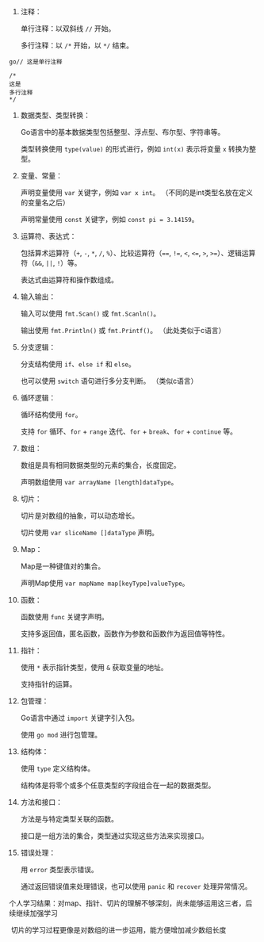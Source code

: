 1. 注释：

   单行注释：以双斜线 `//` 开始。

   多行注释：以 `/*` 开始，以 `*/` 结束。

```
go// 这是单行注释

/*
这是
多行注释
*/
```

1. 数据类型、类型转换：

   Go语言中的基本数据类型包括整型、浮点型、布尔型、字符串等。

   类型转换使用 `type(value)` 的形式进行，例如 `int(x)` 表示将变量 `x` 转换为整型。 

2. 变量、常量：

   声明变量使用 `var` 关键字，例如 `var x int`。   （不同的是int类型名放在定义的变量名之后）

   声明常量使用 `const` 关键字，例如 `const pi = 3.14159`。

3. 运算符、表达式：

   包括算术运算符（`+`, `-`, `*`, `/`, `%`）、比较运算符（`==`, `!=`, `<`, `<=`, `>`, `>=`）、逻辑运算符（`&&`, `||`, `!`）等。

   表达式由运算符和操作数组成。

4. 输入输出：

   输入可以使用 `fmt.Scan()` 或 `fmt.Scanln()`。

   输出使用 `fmt.Println()` 或 `fmt.Printf()`。   （此处类似于c语言）

5. 分支逻辑：

   分支结构使用 `if`、`else if` 和 `else`。

   也可以使用 `switch` 语句进行多分支判断。     （类似c语言）

6. 循环逻辑：

   循环结构使用 `for`。

   支持 `for` 循环、`for` + `range` 迭代、`for` + `break`、`for` + `continue` 等。

7. 数组：

   数组是具有相同数据类型的元素的集合，长度固定。

   声明数组使用 `var arrayName [length]dataType`。

8. 切片：

   切片是对数组的抽象，可以动态增长。

   切片使用 `var sliceName []dataType` 声明。

9. Map：

   Map是一种键值对的集合。

   声明Map使用 `var mapName map[keyType]valueType`。

10. 函数：

    函数使用 `func` 关键字声明。

    支持多返回值，匿名函数，函数作为参数和函数作为返回值等特性。

11. 指针：

    使用 `*` 表示指针类型，使用 `&` 获取变量的地址。

    支持指针的运算。

12. 包管理：

    Go语言中通过 `import` 关键字引入包。

    使用 `go mod` 进行包管理。

13. 结构体：

    使用 `type` 定义结构体。

    结构体是将零个或多个任意类型的字段组合在一起的数据类型。

14. 方法和接口：

    方法是与特定类型关联的函数。

    接口是一组方法的集合，类型通过实现这些方法来实现接口。

15. 错误处理：

    用 `error` 类型表示错误。

    通过返回错误值来处理错误，也可以使用 `panic` 和 `recover` 处理异常情况。





个人学习结果：对map、指针、切片的理解不够深刻，尚未能够运用这三者，后续继续加强学习

​                           切片的学习过程更像是对数组的进一步运用，能方便增加减少数组长度
